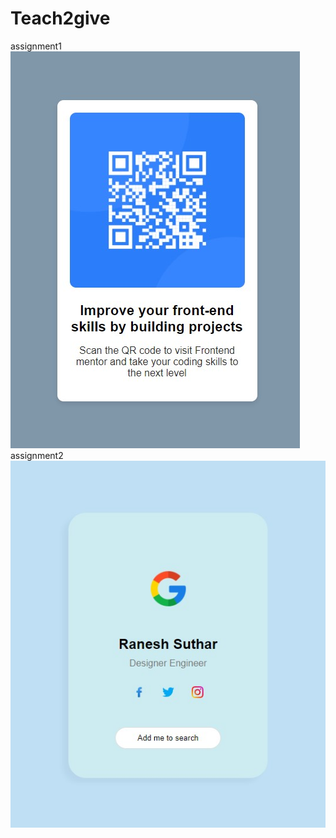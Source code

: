 # Teach2give
assignment1 
![preview](Html-css/ass1/preview.jpg)
assignment2
![preview](Html-css/ass2/images/preview.jpg)